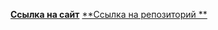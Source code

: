 [**Ссылка на сайт**](https://api.movies-explorer-api.nomoredomainsicu.ru)
[**Ссылка на репозиторий **](https://github.com/Anniefarafonova/movies-explorer-api)
 